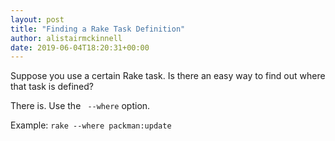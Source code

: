 ```yaml
---
layout: post
title: "Finding a Rake Task Definition"
author: alistairmckinnell
date: 2019-06-04T18:20:31+00:00
---
```


Suppose you use a certain Rake task. Is there an easy way to find out where that task is defined?

There is. Use the ` --where` option. 

Example: `rake --where packman:update`
